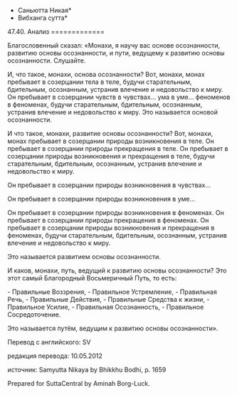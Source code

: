 * Саньютта Никая*
* Вибханга сутта*

47\.40\. Анализ
\=\=\=\=\=\=\=\=\=\=\=\=\=

Благословенный сказал: «Монахи, я научу вас основе осознанности, развитию основы осознанности, и пути, ведущему к развитию основы осознанности\. Слушайте\.

И, что такое, монахи, основа осознанности? Вот, монахи, монах пребывает в созерцании тела в теле, будучи старательным, бдительным, осознанным, устранив влечение и недовольство к миру\. Он пребывает в созерцании чувств в чувствах… ума в уме… феноменов в феноменах, будучи старательным, бдительным, осознанным, устранив влечение и недовольство к миру\. Это называется основой осознанности\.

И что такое, монахи, развитие основы осознанности? Вот, монахи, монах пребывает в созерцании природы возникновения в теле\. Он пребывает в созерцании природы прекращения в теле\. Он пребывает в созерцании природы возникновения и прекращения в теле, будучи старательным, бдительным, осознанным, устранив влечение и недовольство к миру\.

Он пребывает в созерцании природы возникновения в чувствах…

Он пребывает в созерцании природы возникновения в уме…

Он пребывает в созерцании природы возникновения в феноменах\. Он пребывает в созерцании природы прекращения в феноменах\. Он пребывает в созерцании природы возникновения и прекращения в феноменах, будучи старательным, бдительным, осознанным, устранив влечение и недовольство к миру\.

Это называется развитием основы осознанности\.

И каков, монахи, путь, ведущий к развитию основы осознанности? Это этот самый Благородный Восьмеричный Путь, то есть:

\- Правильные Воззрения,
\- Правильное Устремление,
\- Правильная Речь,
\- Правильные Действия,
\- Правильные Средства к жизни,
\- Правильное Усилие,
\- Правильная Осознанность,
\- Правильное Сосредоточение\.

Это называется путём, ведущим к развитию основы осознанности»\.

Перевод с английского: SV

редакция перевода: 10\.05\.2012

источник: Samyutta Nikaya by Bhikkhu Bodhi, p\. 1659

Prepared for SuttaCentral by Aminah Borg\-Luck\.